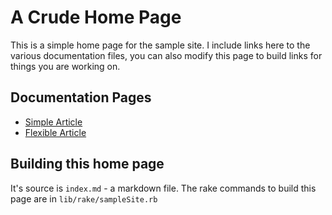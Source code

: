 A Crude Home Page
=============

This is a simple home page for the sample site. I include links here to the various documentation files, you can also modify this page to build links for things you are working on.

Documentation Pages
--------------------

- [Simple Article](articles/simpleArticle.html)
- [Flexible Article](articles/flexible.html)


Building this home page
---------------------

It's source is `index.md` - a markdown file. The rake commands to build this page are in `lib/rake/sampleSite.rb`
